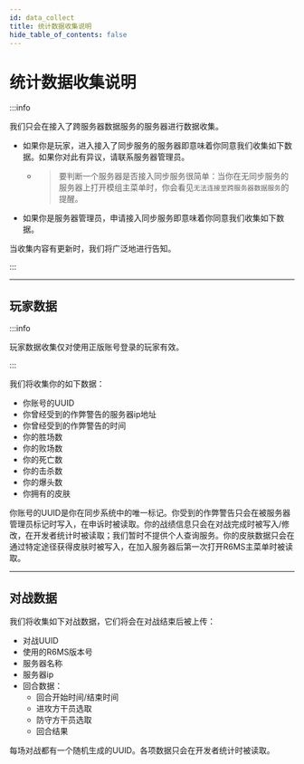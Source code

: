 ```yaml
---
id: data_collect
title: 统计数据收集说明
hide_table_of_contents: false 
---
```


# 统计数据收集说明

:::info

我们只会在接入了跨服务器数据服务的服务器进行数据收集。

- 如果你是玩家，进入接入了同步服务的服务器即意味着你同意我们收集如下数据。如果你对此有异议，请联系服务器管理员。

    - > 要判断一个服务器是否接入同步服务很简单：当你在无同步服务的服务器上打开模组主菜单时，你会看见`无法连接至跨服务器数据服务`的提醒。

- 如果你是服务器管理员，申请接入同步服务即意味着你同意我们收集如下数据。

当收集内容有更新时，我们将广泛地进行告知。

:::

---

## 玩家数据

:::info

玩家数据收集仅对使用正版账号登录的玩家有效。

:::

我们将收集你的如下数据：

- 你账号的UUID
- 你曾经受到的作弊警告的服务器ip地址
- 你曾经受到的作弊警告的时间
- 你的胜场数
- 你的败场数
- 你的死亡数
- 你的击杀数
- 你的爆头数
- 你拥有的皮肤

你账号的UUID是你在同步系统中的唯一标记。你受到的作弊警告只会在被服务器管理员标记时写入，在申诉时被读取。你的战绩信息只会在对战完成时被写入/修改，在开发者统计时被读取；我们暂时不提供个人查询服务。你的皮肤数据只会在通过特定途径获得皮肤时被写入，在加入服务器后第一次打开R6MS主菜单时被读取。

---

## 对战数据

我们将收集如下对战数据，它们将会在对战结束后被上传：

- 对战UUID
- 使用的R6MS版本号
- 服务器名称
- 服务器ip
- 回合数据：
    - 回合开始时间/结束时间
    - 进攻方干员选取
    - 防守方干员选取
    - 回合结果

每场对战都有一个随机生成的UUID。各项数据只会在开发者统计时被读取。